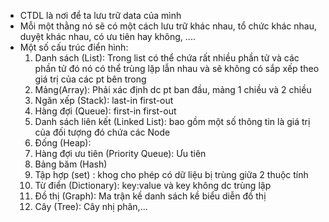 - CTDL là nơi để ta lưu trữ data của mình
- Mỗi một thằng nó sẽ có một cách lưu trữ khác nhau, tổ chức khác nhau, duyệt khác nhau, có ưu tiên hay không, ....
- Một số cấu trúc điển hình:
  1. Danh sách (List): Trong list có thể chứa rất nhiều phần tử và các phần tử đó nó có thể trùng lặp lẫn nhau và sẽ không có sắp xếp theo giá trị của các pt bên trong
  2. Mảng(Array): Phải xác định dc pt ban đầu, mảng 1 chiều và 2 chiều
  3. Ngăn xếp (Stack): last-in first-out
  4. Hàng đợi (Queue): first-in first-out
  5. Danh sách liên kết (Linked List): bao gồm một số thông tin là giá trị của đối tượng đó chứa các Node
  6. Đống (Heap):
  7. Hàng đợi ưu tiên (Priority Queue): Ưu tiên
  8. Bảng băm (Hash)
  9. Tập hợp (set) : khog cho phép có dữ liệu bị trùng giữa 2 thuộc tính
  10. Từ điển (Dictionary): key:value và key không dc trùng lập
  11. Đồ thị (Graph): Ma trận kề danh sách kề biểu diễn đồ thị
  12. Cây (Tree): Cây nhị phân,...
